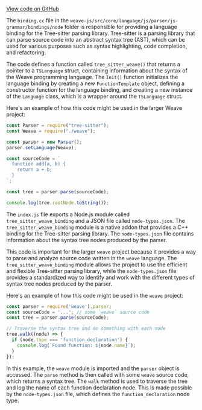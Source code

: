 [View code on GitHub](https://github.com/wandb/weave/.autodoc/docs/json/weave-js/src/core/language/js/parser/js-grammar/bindings/node)

The `binding.cc` file in the `weave-js/src/core/language/js/parser/js-grammar/bindings/node` folder is responsible for providing a language binding for the Tree-sitter parsing library. Tree-sitter is a parsing library that can parse source code into an abstract syntax tree (AST), which can be used for various purposes such as syntax highlighting, code completion, and refactoring.

The code defines a function called `tree_sitter_weave()` that returns a pointer to a `TSLanguage` struct, containing information about the syntax of the Weave programming language. The `Init()` function initializes the language binding by creating a new `FunctionTemplate` object, defining a constructor function for the language binding, and creating a new instance of the `Language` class, which is a wrapper around the `TSLanguage` struct.

Here's an example of how this code might be used in the larger Weave project:

```javascript
const Parser = require("tree-sitter");
const Weave = require("./weave");

const parser = new Parser();
parser.setLanguage(Weave);

const sourceCode = `
  function add(a, b) {
    return a + b;
  }
`;

const tree = parser.parse(sourceCode);

console.log(tree.rootNode.toString());
```

The `index.js` file exports a Node.js module called `tree_sitter_weave_binding` and a JSON file called `node-types.json`. The `tree_sitter_weave_binding` module is a native addon that provides a C++ binding for the Tree-sitter parsing library. The `node-types.json` file contains information about the syntax tree nodes produced by the parser.

This code is important for the larger `weave` project because it provides a way to parse and analyze source code written in the `weave` language. The `tree_sitter_weave_binding` module allows the project to use the efficient and flexible Tree-sitter parsing library, while the `node-types.json` file provides a standardized way to identify and work with the different types of syntax tree nodes produced by the parser.

Here's an example of how this code might be used in the `weave` project:

```javascript
const parser = require('weave').parser;
const sourceCode = '...'; // some `weave` source code
const tree = parser.parse(sourceCode);

// Traverse the syntax tree and do something with each node
tree.walk((node) => {
  if (node.type === 'function_declaration') {
    console.log(`Found function: ${node.name}`);
  }
});
```

In this example, the `weave` module is imported and the `parser` object is accessed. The `parse` method is then called with some `weave` source code, which returns a syntax tree. The `walk` method is used to traverse the tree and log the name of each function declaration node. This is made possible by the `node-types.json` file, which defines the `function_declaration` node type.
